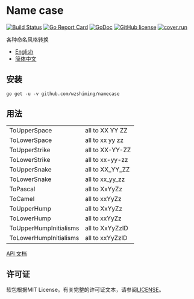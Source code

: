 # Name case

[![Build Status](https://travis-ci.org/wzshiming/namecase.svg?branch=master)](https://travis-ci.org/wzshiming/namecase)
[![Go Report Card](https://goreportcard.com/badge/github.com/wzshiming/namecase)](https://goreportcard.com/report/github.com/wzshiming/namecase)
[![GoDoc](https://godoc.org/github.com/wzshiming/namecase?status.svg)](https://godoc.org/github.com/wzshiming/namecase)
[![GitHub license](https://img.shields.io/github/license/wzshiming/namecase.svg)](https://github.com/wzshiming/namecase/blob/master/LICENSE)
[![cover.run](https://cover.run/go/github.com/wzshiming/namecase.svg?style=flat&tag=golang-1.10)](https://cover.run/go?tag=golang-1.10&repo=github.com%2Fwzshiming%2Fnamecase)

各种命名风格转换

- [English](https://github.com/wzshiming/namecase/blob/master/README.md)
- [简体中文](https://github.com/wzshiming/namecase/blob/master/README_cn.md)

## 安装

``` shell
go get -u -v github.com/wzshiming/namecase
```

## 用法

|                        |                 |
| ---------------------- | --------------- |
| ToUpperSpace           | all to XX YY ZZ |
| ToLowerSpace           | all to xx yy zz |
| ToUpperStrike          | all to XX-YY-ZZ |
| ToLowerStrike          | all to xx-yy-zz |
| ToUpperSnake           | all to XX_YY_ZZ |
| ToLowerSnake           | all to xx_yy_zz |
| ToPascal               | all to XxYyZz   |
| ToCamel                | all to xxYyZz   |
| ToUpperHump            | all to XxYyZz   |
| ToLowerHump            | all to xxYyZz   |
| ToUpperHumpInitialisms | all to XxYyZzID |
| ToLowerHumpInitialisms | all to xxYyZzID |

[API 文档](http://godoc.org/github.com/wzshiming/namecase)

## 许可证

软包根据MIT License。有关完整的许可证文本，请参阅[LICENSE](https://github.com/wzshiming/namecase/blob/master/LICENSE)。
